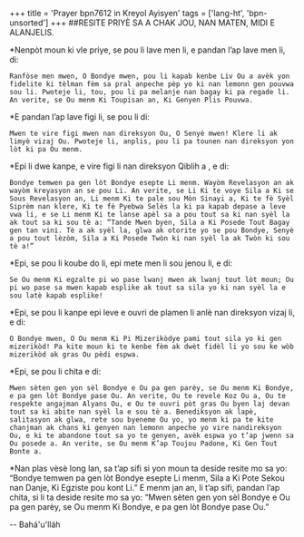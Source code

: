 +++
title = 'Prayer bpn7612 in Kreyol Ayisyen'
tags = ['lang-ht', 'bpn-unsorted']
+++
##RESITE PRIYÈ SA A CHAK JOU, NAN MATEN, MIDI E ALANJELIS.

*Nenpòt moun ki vle priye, se pou li lave men li, e pandan l’ap lave men li, di: 

	Ranfòse men mwen, O Bondye mwen, pou li kapab kenbe Liv Ou a avèk yon fidelite ki tèlman fèm sa pral anpeche pèp yo ki nan lemonn gen pouvwa sou li. Pwoteje li, tou, pou li pa melanje nan bagay ki pa regade li. An verite, se Ou menm Ki Toupisan an, Ki Genyen Plis Pouvwa.

*E pandan l’ap lave figi li, se pou li di:

	Mwen te vire figi mwen nan direksyon Ou, O Senyè mwen! Klere li ak limyè vizaj Ou. Pwoteje li, anplis, pou li pa tounen nan direksyon yon lòt ki pa Ou menm.

*Epi li dwe kanpe, e vire figi li nan direksyon Qiblih a  , e di: 

	Bondye temwen pa gen lòt Bondye esepte Li menm. Wayòm Revelasyon an ak wayòm kreyasyon an se pou Li. An verite, se Li Ki te voye Sila a Ki se Sous Revelasyon an, Li menm Ki te pale sou Mòn Sinayi a, Ki te fè Syèl Siprèm nan klere, Ki te fè Pyebwa Selès la ki pa kapab depase a leve vwa li, e se Li menm Ki te lanse apèl sa a pou tout sa ki nan syèl la ak tout sa ki sou tè a: “Tande Mwen byen, Sila a Ki Posede Tout Bagay gen tan vini. Tè a ak syèl la, glwa ak otorite yo se pou Bondye, Senyè a pou tout lèzòm, Sila a Ki Posede Twòn ki nan syèl la ak Twòn ki sou tè a!”

*Epi, se pou li koube do li, epi mete men li sou jenou li, e di: 

	Se Ou menm Ki egzalte pi wo pase lwanj mwen ak lwanj tout lòt moun; Ou pi wo pase sa mwen kapab esplike ak tout sa sila yo ki nan syèl la e sou latè kapab esplike!

*Epi, se pou li kanpe epi leve e ouvri de plamen li anlè nan direksyon vizaj li, e di:

	O Bondye mwen, O Ou menm Ki Pi Mizerikòdye pami tout sila yo ki gen mizerikòd! Pa kite moun ki te kenbe fèm ak dwèt fidèl li yo sou ke wòb mizerikòd ak gras Ou pèdi espwa. 

*Epi, se pou li chita e di:

	Mwen sèten gen yon sèl Bondye e Ou pa gen parèy, se Ou menm Ki Bondye, e pa gen lòt Bondye pase Ou. An verite, Ou te revele Koz Ou a, Ou te respekte angajman Alyans Ou, e Ou te ouvri pòt gras Ou byen laj devan tout sa ki abite nan syèl la e sou tè a. Benediksyon ak lapè, salitasyon ak glwa, rete sou byeneme Ou yo, yo menm ki pa te kite chanjman ak chans ki genyen nan lemonn anpeche yo vire nandireksyon Ou, e ki te abandone tout sa yo te genyen, avèk espwa yo t’ap jwenn sa Ou posede a. An verite, se Ou menm K’ap Toujou Padone, Ki Gen Tout Bonte a. 

*Nan plas vèsè long lan, sa t’ap sifi si yon moun ta deside resite mo sa yo: “Bondye temwen pa gen lòt Bondye esepte Li menm, Sila a Ki Pote Sekou nan Danje, Ki Egziste pou kont Li.” E menm jan an, li t’ap sifi, pandan l’ap chita, si li ta deside resite mo sa yo: “Mwen sèten gen yon sèl Bondye e Ou pa gen parèy, se Ou menm Ki Bondye, e pa gen lòt Bondye pase Ou.”

-- Bahá'u'lláh
